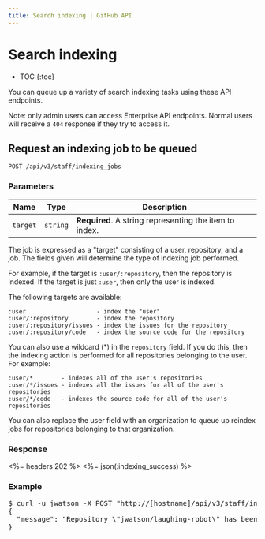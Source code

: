 ```yaml
---
title: Search indexing | GitHub API
---
```


# Search indexing

* TOC
{:toc}

You can queue up a variety of search indexing tasks using these API endpoints.

Note: only admin users can access Enterprise API endpoints. Normal users will receive a `404` response if they try to access it.

## Request an indexing job to be queued

    POST /api/v3/staff/indexing_jobs


### Parameters

Name | Type | Description
-----|------|--------------
`target`|`string` | **Required**. A string representing the item to index.

The job is expressed as a "target" consisting of a user, repository, and a job. The fields given will determine the type of indexing job performed.

For example, if the target is `:user/:repository`, then the repository is indexed. If the target is just `:user`, then only the user is indexed.

The following targets are available:

    :user                    - index the "user"
    :user/:repository        - index the repository
    :user/:repository/issues - index the issues for the repository
    :user/:repository/code   - index the source code for the repository

You can also use a wildcard (*) in the `repository` field. If you do this, then the indexing action is performed for all repositories belonging to the user. For example:

    :user/*        - indexes all of the user's repositories
    :user/*/issues - indexes all the issues for all of the user's repositories
    :user/*/code   - indexes the source code for all of the user's repositories

You can also replace the user field with an organization to queue up reindex jobs for repositories belonging to that organization.

### Response

<%= headers 202 %>
<%= json(:indexing_success)  %>


### Example

<pre class="terminal">
$ curl -u jwatson -X POST "http://[hostname]/api/v3/staff/indexing_jobs?target=jwatson%2Flaughing-robot"
{
  "message": "Repository \"jwatson/laughing-robot\" has been added to the indexing queue"
}
</pre>
